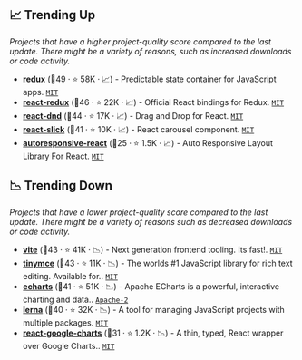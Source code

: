 ## 📈 Trending Up

_Projects that have a higher project-quality score compared to the last update. There might be a variety of reasons, such as increased downloads or code activity._

- <b><a href="https://github.com/reduxjs/redux">redux</a></b> (🥇49 ·  ⭐ 58K · 📈) - Predictable state container for JavaScript apps. <code><a href="http://bit.ly/34MBwT8">MIT</a></code>
- <b><a href="https://github.com/reduxjs/react-redux">react-redux</a></b> (🥇46 ·  ⭐ 22K · 📈) - Official React bindings for Redux. <code><a href="http://bit.ly/34MBwT8">MIT</a></code>
- <b><a href="https://github.com/react-dnd/react-dnd">react-dnd</a></b> (🥇44 ·  ⭐ 17K · 📈) - Drag and Drop for React. <code><a href="http://bit.ly/34MBwT8">MIT</a></code>
- <b><a href="https://github.com/akiran/react-slick">react-slick</a></b> (🥇41 ·  ⭐ 10K · 📈) - React carousel component. <code><a href="http://bit.ly/34MBwT8">MIT</a></code>
- <b><a href="https://github.com/xudafeng/autoresponsive-react">autoresponsive-react</a></b> (🥈25 ·  ⭐ 1.5K · 📈) - Auto Responsive Layout Library For React. <code><a href="http://bit.ly/34MBwT8">MIT</a></code>

## 📉 Trending Down

_Projects that have a lower project-quality score compared to the last update. There might be a variety of reasons such as decreased downloads or code activity._

- <b><a href="https://github.com/vitejs/vite">vite</a></b> (🥈43 ·  ⭐ 41K · 📉) - Next generation frontend tooling. Its fast!. <code><a href="http://bit.ly/34MBwT8">MIT</a></code>
- <b><a href="https://github.com/tinymce/tinymce">tinymce</a></b> (🥇43 ·  ⭐ 11K · 📉) - The worlds #1 JavaScript library for rich text editing. Available for.. <code><a href="http://bit.ly/34MBwT8">MIT</a></code>
- <b><a href="https://github.com/apache/echarts">echarts</a></b> (🥈41 ·  ⭐ 51K · 📉) - Apache ECharts is a powerful, interactive charting and data.. <code><a href="http://bit.ly/3nYMfla">Apache-2</a></code>
- <b><a href="https://github.com/lerna/lerna">lerna</a></b> (🥈40 ·  ⭐ 32K · 📉) - A tool for managing JavaScript projects with multiple packages. <code><a href="http://bit.ly/34MBwT8">MIT</a></code>
- <b><a href="https://github.com/rakannimer/react-google-charts">react-google-charts</a></b> (🥈31 ·  ⭐ 1.2K · 📉) - A thin, typed, React wrapper over Google Charts.. <code><a href="http://bit.ly/34MBwT8">MIT</a></code>

